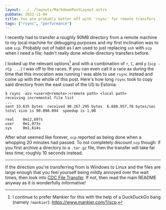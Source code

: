 ```yaml
---
layout: ../../layouts/MarkdownPostLayout.astro
pubDate: 2022-11-04
title: You are probably better off with 'rsync' for remote transfers
tags: ["rsync", "performance"]
---
```

I recently had to transfer a roughly 90MB directory from a remote machine to my local machine for debugging purposes and my first inclination was to use `scp`. Probably out of habit as I am used to just replacing `ssh` with `scp` when I need a file; hadn't really done whole-directory transfers before.

I looked up the relevant options[^1] and with a combination of `r`, `C`, and `p` (`scp -rCp ...`) I was off to the races. If you can even call it a race as during the time that this invocation was running I was able to use `rsync` instead and come up with the whole of this post. Here's how long `rsync` took to copy said directory from the east coast of the US to Estonia:

```console frame="none"
$ rsync -azv <user>@<remote>:<remote path> <local path>
receiving incremental file list
...
sent 33.635 bytes  received 90.267.295 bytes  6.688.957,78 bytes/sec
total size is 90.098.094  speedup is 1,00

real    0m12,697s
user    0m1,073s
sys     0m1,614s
```

After what seemed like forever, `scp` reported as being done when a whopping 20 minutes had passed. To not completely discount `scp` though: if you first archive a directory to a `.tar.gz` file, then the transfer will take far less time; roughly 10 seconds instead.

---

If the direction you're transferring from is Windows to Linux and the files are large enough that you feel yourself being mildly annoyed over the wait times, then look into [CDC File Transfer](https://github.com/google/cdc-file-transfer). If not, then read the main README anyway as it is wonderfully informative!

[^1]: I continue to prefer Mankier for this with the help of a DuckDuckGo bang (namely `!mankier`): <https://www.mankier.com/1/scp>.
